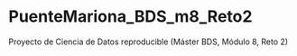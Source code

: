 # PuenteMariona_BDS_m8_Reto2
Proyecto de Ciencia de Datos reproducible (Máster BDS, Módulo 8, Reto 2)
